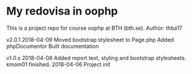 My redovisa in oophp
====================

This is a project repo for course oophp at BTH (bth.se).
Author: thba17

v2.0.1
2018-04-09  Moved bootstrap stylesheet to Page.php
            Added phpDocumentor
            Built documentation

v1.0.x
2018-04-08  Added report text, styling and bootstrap stylesheets.
            kmom01 finished.
2018-04-06 Project init
